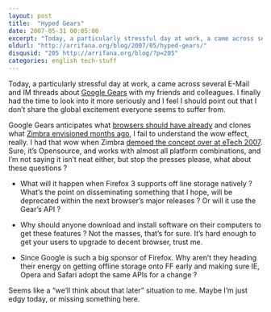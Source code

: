 ```yaml
---
layout: post
title:  "Hyped Gears"
date: 2007-05-31 00:05:00
excerpt: "Today, a particularly stressful day at work, a came across several E-Mail and IM threads about Google Gears with my friends and colleagues. I finally had the time to look into it more seriously and I feel I should point out that I don’t share the global excitement everyone seems to suffer from."
oldurl: "http://arrifana.org/blog/2007/05/hyped-gears/"
disqusid: "205 http://arrifana.org/blog/?p=205"
categories: english tech-stuff
---
```


Today, a particularly stressful day at work, a came across several E-Mail and IM threads about [Google Gears][1] with my friends and colleagues. I finally had the time to look into it more seriously and I feel I should point out that I don’t share the global excitement everyone seems to suffer from.

Google Gears anticipates what [browsers should have already][2] and clones what [Zimbra envisioned months ago][3], I fail to understand the wow effect, really. I had that wow when Zimbra [demoed the concept over at eTech 2007][4]. Sure, it’s Opensource, and works with almost all platform combinations, and I’m not saying it isn’t neat either, but stop the presses please,  what about these questions ?

- What will it happen when Firefox 3 supports off line storage natively ? What’s the point on disseminating something that I hope, will be deprecated within the next browser’s major releases ? Or will it use the Gear’s API ?

- Why should anyone download and install software on their computers to get these features ? Not the masses, that’s for sure. It’s hard enough to get your users to upgrade to decent browser, trust me.

- Since Google is such a big sponsor of Firefox. Why aren’t they heading their energy on getting offline storage   onto FF early and making sure IE, Opera and Safari adopt the same APIs for a change ?

Seems like a “we’ll think about that later” situation to me. Maybe I’m just edgy today, or missing something here.


[1]: http://code.google.com/apis/gears/index.html
[2]: http://www.readwriteweb.com/archives/firefox_3_offline_apps.php
[3]: http://www.zimbra.com/blog/archives/2006/11/taking_zimbra_offline.html
[4]: http://celso.arrifana.org/2007/03/29/etech-2007-ajax-unplugged/